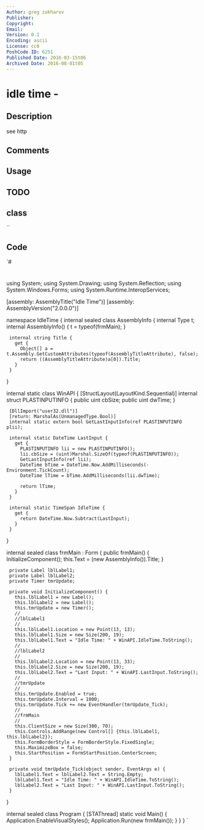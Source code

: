 ```yaml
---
Author: greg zakharov
Publisher: 
Copyright: 
Email: 
Version: 0.1
Encoding: ascii
License: cc0
PoshCode ID: 6251
Published Date: 2016-03-15t06
Archived Date: 2016-08-01t05
---
```


# idle time - 

## Description

see http

## Comments



## Usage



## TODO



## class

``

## Code

`#
 #
 using System;
 using System.Drawing;
 using System.Reflection;
 using System.Windows.Forms;
 using System.Runtime.InteropServices;
 
 [assembly: AssemblyTitle("Idle Time")]
 [assembly: AssemblyVersion("2.0.0.0")]
 
 namespace IdleTime {
   internal sealed class AssemblyInfo {
     internal Type t;
     internal AssemblyInfo() { t = typeof(frmMain); }
     
     internal string Title {
       get {
         Object[] a = t.Assembly.GetCustomAttributes(typeof(AssemblyTitleAttribute), false);
         return ((AssemblyTitleAttribute)a[0]).Title;
       }
     }
   }
   
   internal static class WinAPI {
     [StructLayout(LayoutKind.Sequential)]
     internal struct PLASTINPUTINFO {
       public uint cbSize;
       public uint dwTime;
     }
     
     [DllImport("user32.dll")]
     [return: MarshalAs(UnmanagedType.Bool)]
     internal static extern bool GetLastInputInfo(ref PLASTINPUTINFO plii);
     
     internal static DateTime LastInput {
       get {
         PLASTINPUTINFO lii = new PLASTINPUTINFO();
         lii.cbSize = (uint)Marshal.SizeOf(typeof(PLASTINPUTINFO));
         GetLastInputInfo(ref lii);
         DateTime bTime = DateTime.Now.AddMilliseconds(-Environment.TickCount);
         DateTime lTime = bTime.AddMilliseconds(lii.dwTime);
         
         return lTime;
       }
     }
     
     internal static TimeSpan IdleTime {
       get {
         return DateTime.Now.Subtract(LastInput);
       }
     }
   }
   
   internal sealed class frmMain : Form {
     public frmMain() {
       InitializeComponent();
       this.Text = (new AssemblyInfo()).Title;
     }
 
     private Label lblLabel1;
     private Label lblLabel2;
     private Timer tmrUpdate;
     
     private void InitializeComponent() {
       this.lblLabel1 = new Label();
       this.lblLabel2 = new Label();
       this.tmrUpdate = new Timer();
       //
       //lblLabel1
       //
       this.lblLabel1.Location = new Point(13, 13);
       this.lblLabel1.Size = new Size(200, 19);
       this.lblLabel1.Text = "Idle Time: " + WinAPI.IdleTime.ToString();
       //
       //lblLabel2
       //
       this.lblLabel2.Location = new Point(13, 33);
       this.lblLabel2.Size = new Size(200, 19);
       this.lblLabel2.Text = "Last Input: " + WinAPI.LastInput.ToString();
       //
       //tmrUpdate
       //
       this.tmrUpdate.Enabled = true;
       this.tmrUpdate.Interval = 1000;
       this.tmrUpdate.Tick += new EventHandler(tmrUpdate_Tick);
       //
       //frmMain
       //
       this.ClientSize = new Size(300, 70);
       this.Controls.AddRange(new Control[] {this.lblLabel1, this.lblLabel2});
       this.FormBorderStyle = FormBorderStyle.FixedSingle;
       this.MaximizeBox = false;
       this.StartPosition = FormStartPosition.CenterScreen;
     }
     
     private void tmrUpdate_Tick(object sender, EventArgs e) {
       lblLabel1.Text = lblLabel2.Text = String.Empty;
       lblLabel1.Text = "Idle Time: " + WinAPI.IdleTime.ToString();
       lblLabel2.Text = "Last Input: " + WinAPI.LastInput.ToString();
     }
   }
   
   internal sealed class Program {
     [STAThread]
     static void Main() {
       Application.EnableVisualStyles();
       Application.Run(new frmMain());
     }
   }
 }
`


